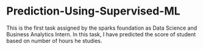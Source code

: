 # Prediction-Using-Supervised-ML
This is the first task assigned by the sparks foundation as Data Science and Business Analytics Intern. In this task, I have predicted the score of student based on number of hours he studies.

